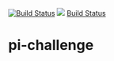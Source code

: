 [![Build Status](http://ec2-18-190-172-231.us-east-2.compute.amazonaws.com/buildStatus/icon?job=pi-challenge)](http://ec2-18-190-172-231.us-east-2.compute.amazonaws.com/job/pi-challenge/)
<a href='http://ec2-18-190-172-231.us-east-2.compute.amazonaws.com/job/pi-challenge/'><img src='http://ec2-18-190-172-231.us-east-2.compute.amazonaws.com/buildStatus/icon?job=pi-challenge'></a>
[Build Status](http://ec2-18-190-172-231.us-east-2.compute.amazonaws.com/buildStatus/icon?job=pi-challenge "http://ec2-18-190-172-231.us-east-2.compute.amazonaws.com/job/pi-challenge/")
# pi-challenge
